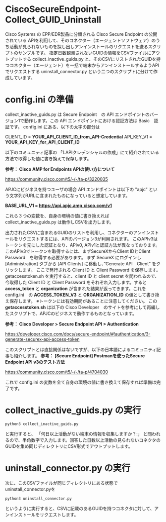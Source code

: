 # CiscoSecureEndpoint-Collect_GUID_Uninstall
Cisco Systems の EPP/EDR製品に分類される Cisco Secure Endpoint の公開されている APIを利用して、そのコネクター（エージェントソフトウェア）のうち活動が見られないものを探し出しアンインストールのリクエストを送るスクリプトのサンプルです。
指定日数観測されないGUIDの情報をCSVファイルにアウトプットする collect_inactive_guids.py と、そのCSVにリストされたGUIDを持つコネクター（エージェント）を一括で端末からアンインストールするようAPIでリクエストする uninstall_connector.py という二つのスクリプトに分けて作成しています。

# config.ini の準備
collect_inactive_guids.py は Secure Endpoint　の API エンドポイントのバージョン1で動作します。この API エンドポイントにおける認証方法は Basic　認証です。
config.ini にある、以下の太字の部分は

CLIENT_ID = **YOUR_API_CLIENT_ID_from_API-Credential**
API_KEY_V1 = **YOUR_API_KEY_for_API_CLIENT_ID** 

以下のコミュニティ記事の 「1.APIクレデンシャルの作成」にて紹介されている方法で取得した値に書き換えて保存します。

**参考： Cisco AMP for Endpoints APIの使い方について**

https://community.cisco.com/t5/-/-/ta-p/3220035

APJCにビジネスを持つユーザの場合 API エンドポイントは以下の ”apjc" という文字列がURLに含まれたものになっていると想定しています。

**BASE_URL_V1 = https://api.apjc.amp.cisco.com/v1**

これら３つの変数を、自身の環境の値に書き換えれば collect_inactive_guids.py は動作しCSVを出力します。

出力されたCSVに含まれるGUIDのリストを利用し、コネクターのアンインストールをリクエストするには、APIのバージョン3が利用されます。
このAPIv3はトークンを元にした認証となり、APIv0, APIv1と認証方法が異なっております。
このAPIv3でトークンを取得するには、まずSecureXからClient IDとClient Password　を取得する必要があります。
まず SecureX にログインし [Administration] タブから [API Clients] に移動し、”Generate API　Client” をクリックします。
ここで発行される Client ID と Client Password を保存します。
getaccesstoken.sh を実行すると、client ID と client secret を問われるので、今取得した Client ID と Client Password をそれぞれ入力します。すると **access_token** と **organization** が含まれた結果が返ってきます。これを config.ini　の **ACCESS_TOKEN_V3** と
**ORGANIZATION_ID** の値として書き換え保存します。
※トークンには有効期間があることに注意してください。
この **getaccesstoken.sh** は以下の Cisco Developer　のサイトを参考にして再編したスクリプトで、APJCのビジネスで動作するものとなっています。

**参考： Cisco Developer > Secure Endpoint API > Authentication**

https://developer.cisco.com/docs/secure-endpoint/#!authentication/3-generate-securex-api-access-token

このスクリプトとは直接関係はないですが、以下の日本語によるコミュニティ記事も紹介します。
**参考： [Secure Endpoint] Postmanを使ったSecure Endpoint API v3のテスト方法**

https://community.cisco.com/t5/-/-/ta-p/4704030

これで config.ini の変数を全て自身の環境の値に書き換えて保存すれば準備は完了です。

# collect_inactive_guids.py の実行

`python3 collect_inactive_guids.py `

と実行すると、
「何日以上活動がない端末の情報を収集しますか？:」
と問われるので、半角数字で入力します。回答した日数以上活動の見られないコネクタのGUIDを集め同じディレクトリにCSV形式でアウトプットします。

# uninstall_connector.py の実行
次に、このCSVファイルが同じディレクトリにある状態でuninstall_connector.pyを

`python3 uninstall_connector.py`

というように実行すると、CSVに記載のあるGUIDを持つコネクタに対して、アンインストールをリクエストします。



